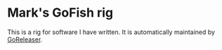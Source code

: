 # Mark's GoFish rig

This is a rig for software I have written. It is automatically
maintained by [GoReleaser](https://goreleaser.com/).

